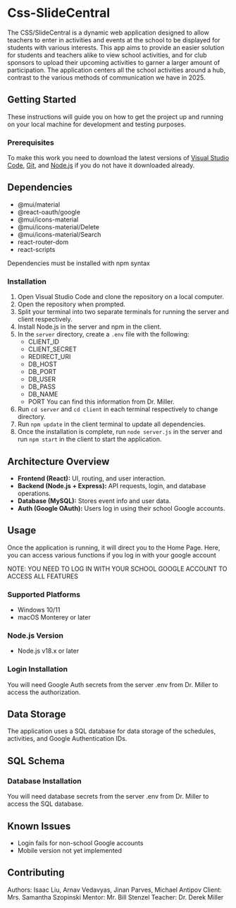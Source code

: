 # Css-SlideCentral

The CSS/SlideCentral is a dynamic web application designed to allow teachers to enter in activities and events at the school to be displayed for students with various interests. This app aims to provide an easier solution for students and teachers alike to view school activities, and for club sponsors to upload their upcoming activities to garner a larger amount of participation. The application centers all the school activities around a hub, contrast to the various methods of communication we have in 2025.

## Getting Started

These instructions will guide you on how to get the project up and running on your local machine for development and testing purposes.

### Prerequisites

To make this work you need to download the latest versions of [Visual Studio Code](https://code.visualstudio.com/download), [Git](https://git-scm.com/downloads), and [Node.js](https://nodejs.org/en) if you do not have it downloaded already.

## Dependencies
* @mui/material
* @react-oauth/google
* @mui/icons-material
* @mui/icons-material/Delete
* @mui/icons-material/Search
* react-router-dom
* react-scripts

Dependencies must be installed with npm syntax

### Installation

1. Open Visual Studio Code and clone the repository on a local computer.
2. Open the repository when prompted.
3. Split your terminal into two separate terminals for running the server and client respectively.
4. Install Node.js in the server and npm in the client.
5. In the `server` directory, create a `.env` file with the following:
   * CLIENT_ID
   * CLIENT_SECRET
   * REDIRECT_URI
   * DB_HOST
   * DB_PORT
   * DB_USER
   * DB_PASS
   * DB_NAME
   * PORT
     You can find this information from Dr. Miller.
7. Run  `cd server` and `cd client` in each terminal respectively to change directory.
8. Run `npm update` in the client terminal to update all dependencies.
9. Once the installation is complete, run `node server.js` in the server and run `npm start` in the client to start the application.

## Architecture Overview

- **Frontend (React):** UI, routing, and user interaction.
- **Backend (Node.js + Express):** API requests, login, and database operations.
- **Database (MySQL):** Stores event info and user data.
- **Auth (Google OAuth):** Users log in using their school Google accounts.

## Usage

Once the application is running, it will direct you to the Home Page. Here, you can access various functions if you log in with your google account

NOTE: YOU NEED TO LOG IN WITH YOUR SCHOOL GOOGLE ACCOUNT TO ACCESS ALL FEATURES

### Supported Platforms
- Windows 10/11
- macOS Monterey or later

### Node.js Version
- Node.js v18.x or later


### Login Installation

You will need Google Auth secrets from the server .env from Dr. Miller to access the authorization.


## Data Storage

The application uses a SQL database for data storage of the schedules, activities, and Google Authentication IDs.

## SQL Schema

### Database Installation

You will need database secrets from the server .env from Dr. Miller to access the SQL database.

## Known Issues

- Login fails for non-school Google accounts
- Mobile version not yet implemented


## Contributing

Authors: Isaac Liu, Arnav Vedavyas, Jinan Parves, Michael Antipov
Client: Mrs. Samantha Szopinski
Mentor: Mr. Bill Stenzel
Teacher: Dr. Derek Miller

